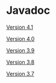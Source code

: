 Javadoc
========

[Version 4.1](4.1)

[Version 4.0](4.0)

[Version 3.9](3.9)

[Version 3.8](3.8)

[Version 3.7](3.7)

